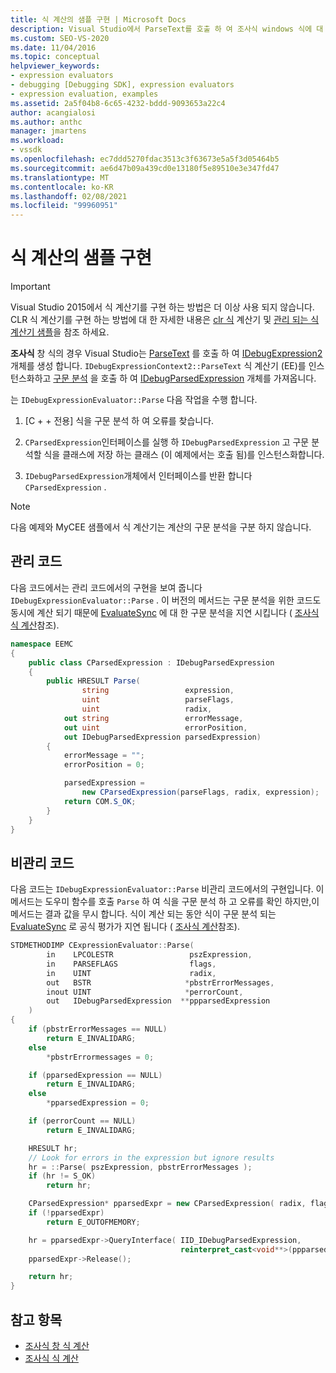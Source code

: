 ```yaml
---
title: 식 계산의 샘플 구현 | Microsoft Docs
description: Visual Studio에서 ParseText를 호출 하 여 조사식 windows 식에 대 한 IDebugExpression2 개체를 생성 하는 방법에 대해 알아봅니다.
ms.custom: SEO-VS-2020
ms.date: 11/04/2016
ms.topic: conceptual
helpviewer_keywords:
- expression evaluators
- debugging [Debugging SDK], expression evaluators
- expression evaluation, examples
ms.assetid: 2a5f04b8-6c65-4232-bddd-9093653a22c4
author: acangialosi
ms.author: anthc
manager: jmartens
ms.workload:
- vssdk
ms.openlocfilehash: ec7ddd5270fdac3513c3f63673e5a5f3d05464b5
ms.sourcegitcommit: ae6d47b09a439cd0e13180f5e89510e3e347fd47
ms.translationtype: MT
ms.contentlocale: ko-KR
ms.lasthandoff: 02/08/2021
ms.locfileid: "99960951"
---
```

# <a name="sample-implementation-of-expression-evaluation"></a>식 계산의 샘플 구현
> [!IMPORTANT]
> Visual Studio 2015에서 식 계산기를 구현 하는 방법은 더 이상 사용 되지 않습니다. CLR 식 계산기를 구현 하는 방법에 대 한 자세한 내용은 [clr 식](https://github.com/Microsoft/ConcordExtensibilitySamples/wiki/CLR-Expression-Evaluators) 계산기 및 [관리 되는 식 계산기 샘플](https://github.com/Microsoft/ConcordExtensibilitySamples/wiki/Managed-Expression-Evaluator-Sample)을 참조 하세요.

 **조사식** 창 식의 경우 Visual Studio는 [ParseText](../../extensibility/debugger/reference/idebugexpressioncontext2-parsetext.md) 를 호출 하 여 [IDebugExpression2](../../extensibility/debugger/reference/idebugexpression2.md) 개체를 생성 합니다. `IDebugExpressionContext2::ParseText` 식 계산기 (EE)를 인스턴스화하고 [구문 분석](../../extensibility/debugger/reference/idebugexpressionevaluator-parse.md) 을 호출 하 여 [IDebugParsedExpression](../../extensibility/debugger/reference/idebugparsedexpression.md) 개체를 가져옵니다.

 는 `IDebugExpressionEvaluator::Parse` 다음 작업을 수행 합니다.

1. [C + + 전용] 식을 구문 분석 하 여 오류를 찾습니다.

2. `CParsedExpression`인터페이스를 실행 하 `IDebugParsedExpression` 고 구문 분석할 식을 클래스에 저장 하는 클래스 (이 예제에서는 호출 됨)를 인스턴스화합니다.

3. `IDebugParsedExpression`개체에서 인터페이스를 반환 합니다 `CParsedExpression` .

> [!NOTE]
> 다음 예제와 MyCEE 샘플에서 식 계산기는 계산의 구문 분석을 구분 하지 않습니다.

## <a name="managed-code"></a>관리 코드
 다음 코드에서는 관리 코드에서의 구현을 보여 줍니다 `IDebugExpressionEvaluator::Parse` . 이 버전의 메서드는 구문 분석을 위한 코드도 동시에 계산 되기 때문에 [EvaluateSync](../../extensibility/debugger/reference/idebugparsedexpression-evaluatesync.md) 에 대 한 구문 분석을 지연 시킵니다 ( [조사식 식 계산](../../extensibility/debugger/evaluating-a-watch-expression.md)참조).

```csharp
namespace EEMC
{
    public class CParsedExpression : IDebugParsedExpression
    {
        public HRESULT Parse(
                string                 expression,
                uint                   parseFlags,
                uint                   radix,
            out string                 errorMessage,
            out uint                   errorPosition,
            out IDebugParsedExpression parsedExpression)
        {
            errorMessage = "";
            errorPosition = 0;

            parsedExpression =
                new CParsedExpression(parseFlags, radix, expression);
            return COM.S_OK;
        }
    }
}
```

## <a name="unmanaged-code"></a>비관리 코드
다음 코드는 `IDebugExpressionEvaluator::Parse` 비관리 코드에서의 구현입니다. 이 메서드는 도우미 함수를 호출 `Parse` 하 여 식을 구문 분석 하 고 오류를 확인 하지만,이 메서드는 결과 값을 무시 합니다. 식이 계산 되는 동안 식이 구문 분석 되는 [EvaluateSync](../../extensibility/debugger/reference/idebugparsedexpression-evaluatesync.md) 로 공식 평가가 지연 됩니다 ( [조사식 계산](../../extensibility/debugger/evaluating-a-watch-expression.md)참조).

```cpp
STDMETHODIMP CExpressionEvaluator::Parse(
        in    LPCOLESTR                 pszExpression,
        in    PARSEFLAGS                flags,
        in    UINT                      radix,
        out   BSTR                     *pbstrErrorMessages,
        inout UINT                     *perrorCount,
        out   IDebugParsedExpression  **ppparsedExpression
    )
{
    if (pbstrErrorMessages == NULL)
        return E_INVALIDARG;
    else
        *pbstrErrormessages = 0;

    if (pparsedExpression == NULL)
        return E_INVALIDARG;
    else
        *pparsedExpression = 0;

    if (perrorCount == NULL)
        return E_INVALIDARG;

    HRESULT hr;
    // Look for errors in the expression but ignore results
    hr = ::Parse( pszExpression, pbstrErrorMessages );
    if (hr != S_OK)
        return hr;

    CParsedExpression* pparsedExpr = new CParsedExpression( radix, flags, pszExpression );
    if (!pparsedExpr)
        return E_OUTOFMEMORY;

    hr = pparsedExpr->QueryInterface( IID_IDebugParsedExpression,
                                      reinterpret_cast<void**>(ppparsedExpression) );
    pparsedExpr->Release();

    return hr;
}
```

## <a name="see-also"></a>참고 항목
- [조사식 창 식 계산](../../extensibility/debugger/evaluating-a-watch-window-expression.md)
- [조사식 식 계산](../../extensibility/debugger/evaluating-a-watch-expression.md)
